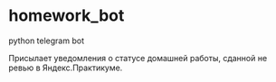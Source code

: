 # homework_bot
python telegram bot

Присылает уведомления о статусе домашней работы, сданной не ревью в Яндекс.Практикуме.

